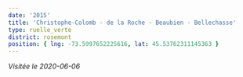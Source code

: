 ```yaml
---
date: '2015'
title: 'Christophe-Colomb - de la Roche - Beaubien - Bellechasse'
type: ruelle_verte
district: rosemont
position: { lng: -73.5997652225616, lat: 45.53762311145363 }
---
```


_Visitée le 2020-06-06_